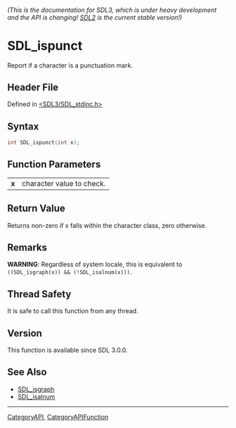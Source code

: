 ###### (This is the documentation for SDL3, which is under heavy development and the API is changing! [SDL2](https://wiki.libsdl.org/SDL2/) is the current stable version!)
# SDL_ispunct

Report if a character is a punctuation mark.

## Header File

Defined in [<SDL3/SDL_stdinc.h>](https://github.com/libsdl-org/SDL/blob/main/include/SDL3/SDL_stdinc.h)

## Syntax

```c
int SDL_ispunct(int x);

```

## Function Parameters

|           |                           |
| --------- | ------------------------- |
| **x**     | character value to check. |

## Return Value

Returns non-zero if x falls within the character class, zero otherwise.

## Remarks

**WARNING**: Regardless of system locale, this is equivalent to
`((SDL_isgraph(x)) && (!SDL_isalnum(x)))`.

## Thread Safety

It is safe to call this function from any thread.

## Version

This function is available since SDL 3.0.0.

## See Also

* [SDL_isgraph](SDL_isgraph)
* [SDL_isalnum](SDL_isalnum)

----
[CategoryAPI](CategoryAPI), [CategoryAPIFunction](CategoryAPIFunction)

